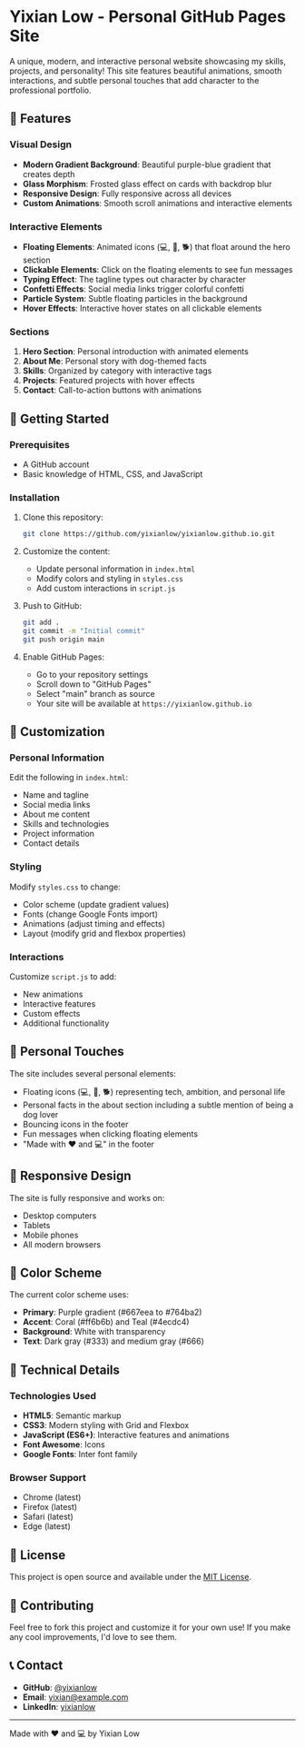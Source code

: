 # Yixian Low - Personal GitHub Pages Site

A unique, modern, and interactive personal website showcasing my skills, projects, and personality! This site features beautiful animations, smooth interactions, and subtle personal touches that add character to the professional portfolio.

## 🎨 Features

### Visual Design
- **Modern Gradient Background**: Beautiful purple-blue gradient that creates depth
- **Glass Morphism**: Frosted glass effect on cards with backdrop blur
- **Responsive Design**: Fully responsive across all devices
- **Custom Animations**: Smooth scroll animations and interactive elements

### Interactive Elements
- **Floating Elements**: Animated icons (💻, 🚀, 🐕) that float around the hero section
- **Clickable Elements**: Click on the floating elements to see fun messages
- **Typing Effect**: The tagline types out character by character
- **Confetti Effects**: Social media links trigger colorful confetti
- **Particle System**: Subtle floating particles in the background
- **Hover Effects**: Interactive hover states on all clickable elements

### Sections
1. **Hero Section**: Personal introduction with animated elements
2. **About Me**: Personal story with dog-themed facts
3. **Skills**: Organized by category with interactive tags
4. **Projects**: Featured projects with hover effects
5. **Contact**: Call-to-action buttons with animations

## 🚀 Getting Started

### Prerequisites
- A GitHub account
- Basic knowledge of HTML, CSS, and JavaScript

### Installation
1. Clone this repository:
   ```bash
   git clone https://github.com/yixianlow/yixianlow.github.io.git
   ```

2. Customize the content:
   - Update personal information in `index.html`
   - Modify colors and styling in `styles.css`
   - Add custom interactions in `script.js`

3. Push to GitHub:
   ```bash
   git add .
   git commit -m "Initial commit"
   git push origin main
   ```

4. Enable GitHub Pages:
   - Go to your repository settings
   - Scroll down to "GitHub Pages"
   - Select "main" branch as source
   - Your site will be available at `https://yixianlow.github.io`

## 🎯 Customization

### Personal Information
Edit the following in `index.html`:
- Name and tagline
- Social media links
- About me content
- Skills and technologies
- Project information
- Contact details

### Styling
Modify `styles.css` to change:
- Color scheme (update gradient values)
- Fonts (change Google Fonts import)
- Animations (adjust timing and effects)
- Layout (modify grid and flexbox properties)

### Interactions
Customize `script.js` to add:
- New animations
- Interactive features
- Custom effects
- Additional functionality

## 🎯 Personal Touches

The site includes several personal elements:
- Floating icons (💻, 🚀, 🐕) representing tech, ambition, and personal life
- Personal facts in the about section including a subtle mention of being a dog lover
- Bouncing icons in the footer
- Fun messages when clicking floating elements
- "Made with ❤️ and 💻" in the footer

## 📱 Responsive Design

The site is fully responsive and works on:
- Desktop computers
- Tablets
- Mobile phones
- All modern browsers

## 🎨 Color Scheme

The current color scheme uses:
- **Primary**: Purple gradient (#667eea to #764ba2)
- **Accent**: Coral (#ff6b6b) and Teal (#4ecdc4)
- **Background**: White with transparency
- **Text**: Dark gray (#333) and medium gray (#666)

## 🔧 Technical Details

### Technologies Used
- **HTML5**: Semantic markup
- **CSS3**: Modern styling with Grid and Flexbox
- **JavaScript (ES6+)**: Interactive features and animations
- **Font Awesome**: Icons
- **Google Fonts**: Inter font family

### Browser Support
- Chrome (latest)
- Firefox (latest)
- Safari (latest)
- Edge (latest)

## 📝 License

This project is open source and available under the [MIT License](LICENSE).

## 🤝 Contributing

Feel free to fork this project and customize it for your own use! If you make any cool improvements, I'd love to see them.

## 📞 Contact

- **GitHub**: [@yixianlow](https://github.com/yixianlow)
- **Email**: yixian@example.com
- **LinkedIn**: [yixianlow](https://linkedin.com/in/yixianlow)

---

Made with ❤️ and 💻 by Yixian Low 